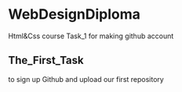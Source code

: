 # WebDesignDiploma
Html&amp;Css course Task_1 for making github account

## The_First_Task
to sign up Github and upload our first repository

